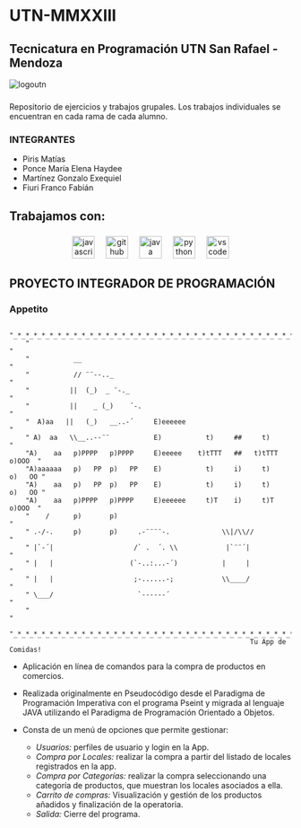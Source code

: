 # UTN-MMXXIII
## Tecnicatura en Programación UTN San Rafael - Mendoza
![logoutn](https://frra.cvg.utn.edu.ar/theme/image.php/snap/theme/1659979810/img/logo)

###

Repositorio de ejercicios y trabajos grupales.
Los trabajos individuales se encuentran en cada rama de cada alumno.

### INTEGRANTES
* Piris Matías
* Ponce María Elena Haydee
* Martínez Gonzalo Exequiel
* Fiuri Franco Fabián

<h2 align="left">Trabajamos con:</h2>

###
<div align="center">
  <img src="https://cdn.jsdelivr.net/gh/devicons/devicon/icons/javascript/javascript-original.svg" height="40" alt="javascript logo"  />
  <img width="12" />
  <img src="https://cdn.jsdelivr.net/gh/devicons/devicon/icons/github/github-original.svg" height="40" alt="github logo"  />
  <img width="12" />
  <img src="https://cdn.jsdelivr.net/gh/devicons/devicon/icons/java/java-original.svg" height="40" alt="java logo"  />
  <img width="12" />
  <img src="https://cdn.jsdelivr.net/gh/devicons/devicon/icons/python/python-original.svg" height="40" alt="python logo"  />
  <img width="12" />
  <img src="https://cdn.jsdelivr.net/gh/devicons/devicon/icons/vscode/vscode-original.svg" height="40" alt="vscode logo"  />
</div>

## PROYECTO INTEGRADOR DE PROGRAMACIÓN
### Appetito 

        "_*_*_*_*_*_*_*_*_*_*_*_*_*_*_*_*_*_*_*_*_*_*_*_*_*_*_*_*_*_*_*_*_*_*_*_*_"
        "                                                                         "
        "           __                                                            "
        "           // ¨¨--.._                                                    "
        "          ||  (_)  _ ¨-._                                                "
        "          ||    _ (_)    ´-.                                             "
        "  A)aa   ||   (_)   __..-´     E)eeeeee                                  "
        " A)  aa   \\__..--¨¨           E)           t)     ##     t)             "
        "A)    aa   p)PPPP   p)PPPP     E)eeeee    t)tTTT   ##   t)tTTT    o)OOO  "
        "A)aaaaaa   p)   PP  p)   PP    E)           t)     i)     t)     o)   OO "
        "A)    aa   p)   PP  p)   PP    E)           t)     i)     t)     o)   OO "
        "A)    aa   p)PPPP   p)PPPP     E)eeeeee     t)T    i)     t)T     o)OOO  "
        "    /      p)       p)                                                   "
        " .-/-.     p)       p)     .-¨¨¨¨-.             \\|/\\//                 "
        " |`-´|                    /` .  ´. \\            |`¨¨´|                  "
        " |   |                   (`-..:...-´)           |     |                  "
        " |   |                    ;-......-;            \\____/                  "
        " \___/                     `------´                                     "
        "                                                                         "
        "_*_*_*_*_*_*_*_*_*_*_*_*_*_*_*_*_*_*_*_*_*_*_*_*_*_*_*_*_*_*_*_*_*_*_*_*_"
                                                                Tu App de Comidas!

* Aplicación en línea de comandos para la compra de productos en comercios.
* Realizada originalmente en Pseudocódigo desde el Paradigma de Programación Imperativa con el programa Pseint y migrada al lenguaje JAVA utilizando el Paradigma de Programación Orientado a Objetos.

* Consta de un menú de opciones que permite gestionar:
    - _Usuarios:_ perfiles de usuario y login en la App.
    - _Compra por Locales:_ realizar la compra a partir del listado de locales registrados en la app.
    - _Compra por Categorías:_ realizar la compra seleccionando una categoría de productos, que muestran los locales asociados a ella.
    - _Carrito de compras:_ Visualización y gestión de los productos añadidos y finalización de la operatoria.
    - _Salida:_ Cierre del programa.
